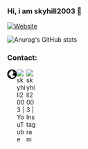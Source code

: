 ### Hi, i am skyhill2003 👋

[![Website](https://img.shields.io/website?label=skyhill2003.de&style=for-the-badge&url=http%3A%2F%2Fskyhill2003.de)](http://skyhill2003.de)

![Anurag's GitHub stats](https://github-readme-stats.vercel.app/api?username=skyhill2003&show_icons=true&theme=syntwave&hide=contribs,prs,stars)

### Contact:
[<img align="left" alt="skyhill2003.de" width="22px" src="https://raw.githubusercontent.com/iconic/open-iconic/master/svg/globe.svg" />](http://skyhill2003.de)
[<img align="left" alt="skyhill2003 | YouTube" width="22px" src="https://cdn.jsdelivr.net/npm/simple-icons@v3/icons/youtube.svg" />](https://youtube.com/skyhill2003)
[<img align="left" alt="skyhill2003 | Instagram" width="22px" src="https://cdn.jsdelivr.net/npm/simple-icons@v3/icons/instagram.svg" />](https://instagram.com/skyhill2003)
